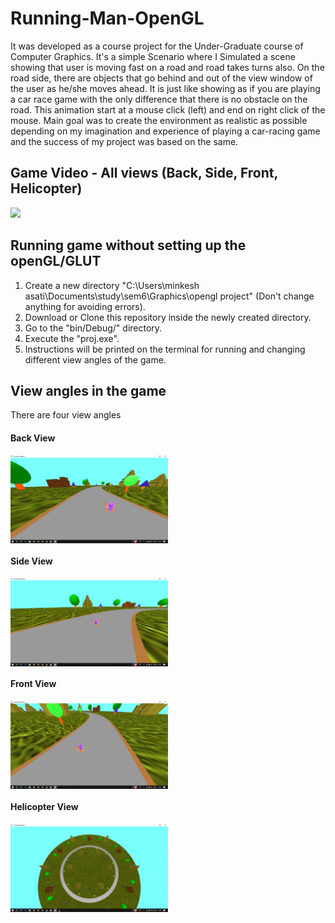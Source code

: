 # Running-Man-OpenGL
It was developed as a course project for the Under-Graduate course of Computer Graphics. It's a simple Scenario where I Simulated a scene showing that user is moving fast on a road and road takes turns also. On the road side, there are objects that go behind and out of the view window of the user as he/she moves ahead. It is just like showing as if you are playing a car race game with the only difference that there is no obstacle on the road. This animation start at a mouse click (left) and end on right click of the mouse. Main goal was to create the environment as realistic as possible depending on my imagination and experience of playing a car-racing game and the success of my project was based on the same.

## Game Video - All views (Back, Side, Front, Helicopter)
<img src = 'image and video/All_view_Video.gif'>

## Running game without setting up the openGL/GLUT
1. Create a new directory "C:\Users\minkesh asati\Documents\study\sem6\Graphics\opengl project" (Don't change anything for avoiding errors).
2. Download or Clone this repository inside the newly created directory.
3. Go to the "bin/Debug/" directory.
4. Execute the "proj.exe".
5. Instructions will be printed on the terminal for running and changing different view angles of the game.

## View angles in the game
There are four view angles
#### Back View
<img align = 'middle' src = 'image and video/Back_View.png' width = '50%'>

#### Side View
<img align = 'middle' src = 'image and video/Side_View.png' width = '50%'>

#### Front View
<img align = 'middle' src = 'image and video/Front_View.png' width = '50%'>

#### Helicopter View
<img align = 'middle' src = 'image and video/Helicopter_View.png' width = '50%'>

